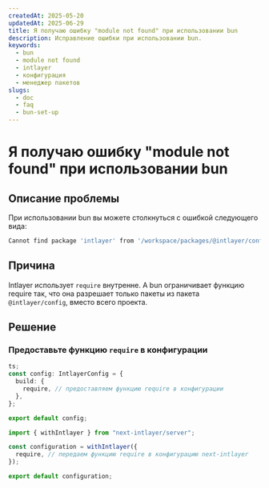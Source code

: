 ```yaml
---
createdAt: 2025-05-20
updatedAt: 2025-06-29
title: Я получаю ошибку "module not found" при использовании bun
description: Исправление ошибки при использовании bun.
keywords:
  - bun
  - module not found
  - intlayer
  - конфигурация
  - менеджер пакетов
slugs:
  - doc
  - faq
  - bun-set-up
---
```


# Я получаю ошибку "module not found" при использовании bun

## Описание проблемы

При использовании bun вы можете столкнуться с ошибкой следующего вида:

```bash
Cannot find package 'intlayer' from '/workspace/packages/@intlayer/config/dist/cjs/utils/ESMxCJSHelpers.cjs' undefined
```

## Причина

Intlayer использует `require` внутренне. А bun ограничивает функцию require так, что она разрешает только пакеты из пакета `@intlayer/config`, вместо всего проекта.

## Решение

### Предоставьте функцию `require` в конфигурации

```ts
ts;
const config: IntlayerConfig = {
  build: {
    require, // предоставляем функцию require в конфигурации
  },
};

export default config;
```

```ts fileName="next.config.ts" codeFormat="typescript"
import { withIntlayer } from "next-intlayer/server";

const configuration = withIntlayer({
  require, // передаем функцию require в конфигурацию next-intlayer
});

export default configuration;
```
